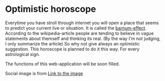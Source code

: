 # Optimistic horoscope
Everytime you have stroll through internet you will open
a place that seems to predict your current live or situation.
It is called the [barnum-effect](https://de.wikipedia.org/wiki/Barnum-Effekt). According to the wikipedia-article people are tending to believe in vague statements about themself and thinking its real. (By the way I'm not judging, I only summarize the article)
So why not give always an optimistic suggestion. This horoscope is planned to do it this way. For every astrological sign.

The functions of this web-application will be soon filled.

Social image is from [Link to the image](https://pixabay.com/de/photos/glaskugel-fotografie-kugel-lichter-3884125/)
